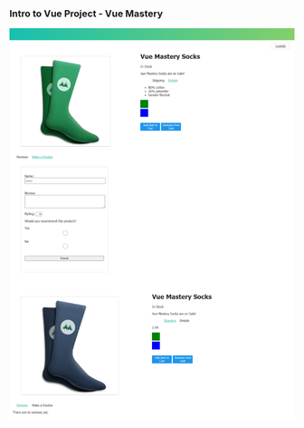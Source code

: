 ### Intro to Vue Project - Vue Mastery

<img src="assets/vue-mastery.png" alt="Intro to Vue Project Image">